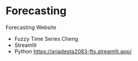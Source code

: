 # Forecasting

Forecasting Website 
- Fuzzy Time Series Cheng
- Streamlit
- Python
https://ariadesta2083-fts.streamlit.app/
